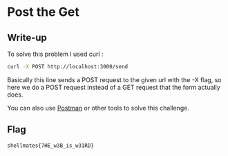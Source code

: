 # Post the Get

## Write-up

To solve this problem I used curl :  

```bash
curl -X POST http://localhost:3000/send
```

Basically this line sends a POST request to the given url with the -X flag, so here we do a POST request instead of a GET request that the form actually does.  

You can also use [Postman](https://www.postman.com/) or other tools to solve this challenge.

## Flag

`shellmates{7HE_w3B_is_w31RD}`

